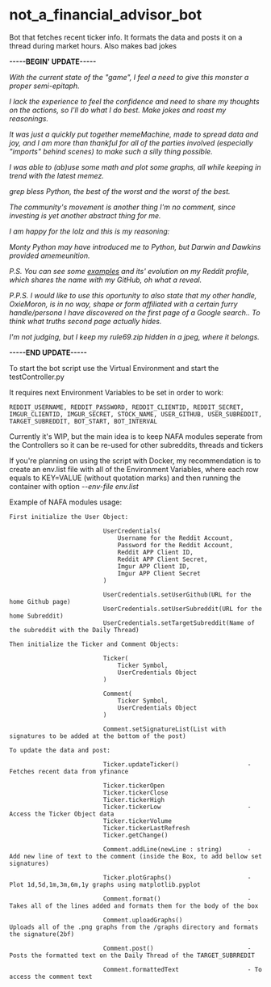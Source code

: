 # not_a_financial_advisor_bot
Bot that fetches recent ticker info.  It formats the data and posts it on a thread during market hours. Also makes bad jokes 

**-----BEGIN' UPDATE-----** 

_With the current state of the "game", I feel a need to give this monster a proper semi-epitaph._

_I lack the experience to feel the confidence and need to share my thoughts on the actions, so I'll do what I do best. Make jokes and roast my reasonings._

_It was just a quickly put together memeMachine, made to spread data and joy, and I am more than thankful for all of the parties involved (especially "imports" behind scenes) to make such a silly thing possible._

_I was able to (ab)use some math and plot some graphs, all while keeping in trend with the latest memez._

_grep bless Python, the best of the worst and the worst of the best._

_The community's movement is another thing I'm no comment, since investing is yet another abstract thing for me._

_I am happy for the lolz and this is my reasoning:_

_Monty Python may have introduced me to Python, but Darwin and Dawkins provided amemeunition._

_P.S. You can see some [examples](https://www.reddit.com/r/Superstonk/comments/n9rsxg/comment/gxrmj3t/?utm_source=share&utm_medium=web2x&context=3) and its' evolution on my Reddit profile, which shares the name with my GitHub, oh what a reveal._

_P.P.S. I would like to use this oportunity to also state that my other handle, OxieMoron, is in no way, shape or form affiliated with a certain furry handle/persona I have discovered on the first page of a Google search.. To think what truths second page actually hides._

_I'm not judging, but I keep my rule69.zip hidden in a jpeg, where it belongs._

**-----END UPDATE-----**

To start the bot script use the Virtual Environment and start the testController.py

It requires next Environment Variables to be set in order to work:
                      
    REDDIT_USERNAME, REDDIT_PASSWORD, REDDIT_CLIENTID, REDDIT_SECRET, IMGUR_CLIENTID, IMGUR_SECRET, STOCK_NAME, USER_GITHUB, USER_SUBREDDIT, TARGET_SUBREDDIT, BOT_START, BOT_INTERVAL

Currently it's WIP, but the main idea is to keep NAFA modules seperate from the Controllers so it can be re-used for other subreddits, threads and tickers

If you're planning on using the script with Docker, my recommendation is to create an env.list file with all of the Environment Variables, where each row equals to KEY=VALUE (without quotation marks) and then running the container with option _--env-file env.list_

Example of NAFA modules usage:

    First initialize the User Object:
                              
                              UserCredentials(
                                  Username for the Reddit Account,
                                  Password for the Reddit Account,
                                  Reddit APP Client ID,
                                  Reddit APP Client Secret,
                                  Imgur APP Client ID,
                                  Imgur APP Client Secret
                              )
                              
                              UserCredentials.setUserGithub(URL for the home Github page)
                              UserCredentials.setUserSubreddit(URL for the home Subreddit)
                              UserCredentials.setTargetSubreddit(Name of the subreddit with the Daily Thread)
                              
    Then initialize the Ticker and Comment Objects:
                              
                              Ticker(
                                  Ticker Symbol,
                                  UserCredentials Object
                              )
                              
                              Comment(
                                  Ticker Symbol,
                                  UserCredentials Object
                              )
                              
                              Comment.setSignatureList(List with signatures to be added at the bottom of the post)
                              
    To update the data and post:
    
                              Ticker.updateTicker()                   - Fetches recent data from yfinance
                              
                              Ticker.tickerOpen 
                              Ticker.tickerClose
                              Ticker.tickerHigh
                              Ticker.tickerLow                        - Access the Ticker Object data
                              Ticker.tickerVolume
                              Ticker.tickerLastRefresh
                              Ticker.getChange()
                              
                              Comment.addLine(newLine : string)       - Add new line of text to the comment (inside the Box, to add bellow set signatures)
                              
                              Ticker.plotGraphs()                     - Plot 1d,5d,1m,3m,6m,1y graphs using matplotlib.pyplot
                              
                              Comment.format()                        - Takes all of the lines added and formats them for the body of the box
                              
                              Comment.uploadGraphs()                  - Uploads all of the .png graphs from the /graphs directory and formats the signature(2bf) 
                              
                              Comment.post()                          - Posts the formatted text on the Daily Thread of the TARGET_SUBRREDIT
                              
                              Comment.formattedText                   - To access the comment text
